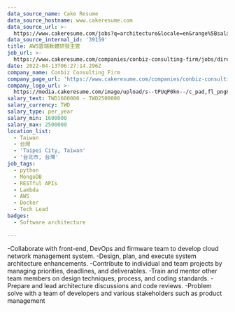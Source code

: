 ```yaml
---
data_source_name: Cake Resume
data_source_hostname: www.cakeresume.com
data_source_url: >-
  https://www.cakeresume.com/jobs?q=architecture&locale=en&range%5Bsalary_range%5D%5Bmin%5D=1000000&page=4
data_source_internal_id: '39159'
title: AWS雲端軟體研發主管
job_url: >-
  https://www.cakeresume.com/companies/conbiz-consulting-firm/jobs/director-of-aws-cloud-software-r-amp-d
date: 2022-04-13T06:27:14.296Z
company_name: Conbiz Consulting Firm
company_page_url: 'https://www.cakeresume.com/companies/conbiz-consulting-firm'
company_logo_url: >-
  https://media.cakeresume.com/image/upload/s--tPUqP0kn--/c_pad,fl_png8,h_200,w_200/v1634116095/vsgsbfwlsg1lcvof5ven.png
salary_text: TWD1600000 - TWD2500000
salary_currency: TWD
salary_type: per_year
salary_min: 1600000
salary_max: 2500000
location_list:
  - Taiwan
  - 台灣
  - 'Taipei City, Taiwan'
  - '台北市, 台灣'
job_tags:
  - python
  - MongoDB
  - RESTful APIs
  - Lambda
  - AWS
  - Docker
  - Tech Lead
badges:
  - Software architecture

---
```


-Collaborate with front-end, DevOps and firmware team to develop cloud network management system. -Design, plan, and execute system architecture enhancements. -Contribute to individual and team projects by managing priorities, deadlines, and deliverables. -Train and mentor other team members on design techniques, process, and coding standards. -Prepare and lead architecture discussions and code reviews. -Problem solve with a team of developers and various stakeholders such as product management 